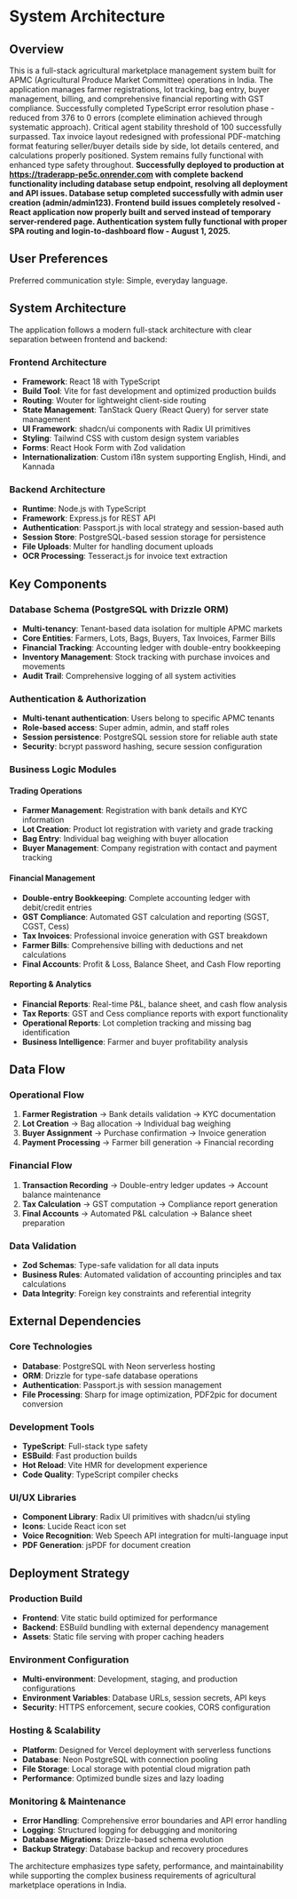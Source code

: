 # System Architecture

## Overview

This is a full-stack agricultural marketplace management system built for APMC (Agricultural Produce Market Committee) operations in India. The application manages farmer registrations, lot tracking, bag entry, buyer management, billing, and comprehensive financial reporting with GST compliance. Successfully completed TypeScript error resolution phase - reduced from 376 to 0 errors (complete elimination achieved through systematic approach). Critical agent stability threshold of 100 successfully surpassed. Tax invoice layout redesigned with professional PDF-matching format featuring seller/buyer details side by side, lot details centered, and calculations properly positioned. System remains fully functional with enhanced type safety throughout. **Successfully deployed to production at https://traderapp-pe5c.onrender.com with complete backend functionality including database setup endpoint, resolving all deployment and API issues. Database setup completed successfully with admin user creation (admin/admin123). Frontend build issues completely resolved - React application now properly built and served instead of temporary server-rendered page. Authentication system fully functional with proper SPA routing and login-to-dashboard flow - August 1, 2025.**

## User Preferences

Preferred communication style: Simple, everyday language.

## System Architecture

The application follows a modern full-stack architecture with clear separation between frontend and backend:

### Frontend Architecture
- **Framework**: React 18 with TypeScript
- **Build Tool**: Vite for fast development and optimized production builds
- **Routing**: Wouter for lightweight client-side routing
- **State Management**: TanStack Query (React Query) for server state management
- **UI Framework**: shadcn/ui components with Radix UI primitives
- **Styling**: Tailwind CSS with custom design system variables
- **Forms**: React Hook Form with Zod validation
- **Internationalization**: Custom i18n system supporting English, Hindi, and Kannada

### Backend Architecture
- **Runtime**: Node.js with TypeScript
- **Framework**: Express.js for REST API
- **Authentication**: Passport.js with local strategy and session-based auth
- **Session Store**: PostgreSQL-based session storage for persistence
- **File Uploads**: Multer for handling document uploads
- **OCR Processing**: Tesseract.js for invoice text extraction

## Key Components

### Database Schema (PostgreSQL with Drizzle ORM)
- **Multi-tenancy**: Tenant-based data isolation for multiple APMC markets
- **Core Entities**: Farmers, Lots, Bags, Buyers, Tax Invoices, Farmer Bills
- **Financial Tracking**: Accounting ledger with double-entry bookkeeping
- **Inventory Management**: Stock tracking with purchase invoices and movements
- **Audit Trail**: Comprehensive logging of all system activities

### Authentication & Authorization
- **Multi-tenant authentication**: Users belong to specific APMC tenants
- **Role-based access**: Super admin, admin, and staff roles
- **Session persistence**: PostgreSQL session store for reliable auth state
- **Security**: bcrypt password hashing, secure session configuration

### Business Logic Modules

#### Trading Operations
- **Farmer Management**: Registration with bank details and KYC information
- **Lot Creation**: Product lot registration with variety and grade tracking
- **Bag Entry**: Individual bag weighing with buyer allocation
- **Buyer Management**: Company registration with contact and payment tracking

#### Financial Management
- **Double-entry Bookkeeping**: Complete accounting ledger with debit/credit entries
- **GST Compliance**: Automated GST calculation and reporting (SGST, CGST, Cess)
- **Tax Invoices**: Professional invoice generation with GST breakdown
- **Farmer Bills**: Comprehensive billing with deductions and net calculations
- **Final Accounts**: Profit & Loss, Balance Sheet, and Cash Flow reporting

#### Reporting & Analytics
- **Financial Reports**: Real-time P&L, balance sheet, and cash flow analysis
- **Tax Reports**: GST and Cess compliance reports with export functionality
- **Operational Reports**: Lot completion tracking and missing bag identification
- **Business Intelligence**: Farmer and buyer profitability analysis

## Data Flow

### Operational Flow
1. **Farmer Registration** → Bank details validation → KYC documentation
2. **Lot Creation** → Bag allocation → Individual bag weighing
3. **Buyer Assignment** → Purchase confirmation → Invoice generation
4. **Payment Processing** → Farmer bill generation → Financial recording

### Financial Flow
1. **Transaction Recording** → Double-entry ledger updates → Account balance maintenance
2. **Tax Calculation** → GST computation → Compliance report generation
3. **Final Accounts** → Automated P&L calculation → Balance sheet preparation

### Data Validation
- **Zod Schemas**: Type-safe validation for all data inputs
- **Business Rules**: Automated validation of accounting principles and tax calculations
- **Data Integrity**: Foreign key constraints and referential integrity

## External Dependencies

### Core Technologies
- **Database**: PostgreSQL with Neon serverless hosting
- **ORM**: Drizzle for type-safe database operations
- **Authentication**: Passport.js with session management
- **File Processing**: Sharp for image optimization, PDF2pic for document conversion

### Development Tools
- **TypeScript**: Full-stack type safety
- **ESBuild**: Fast production builds
- **Hot Reload**: Vite HMR for development experience
- **Code Quality**: TypeScript compiler checks

### UI/UX Libraries
- **Component Library**: Radix UI primitives with shadcn/ui styling
- **Icons**: Lucide React icon set
- **Voice Recognition**: Web Speech API integration for multi-language input
- **PDF Generation**: jsPDF for document creation

## Deployment Strategy

### Production Build
- **Frontend**: Vite static build optimized for performance
- **Backend**: ESBuild bundling with external dependency management
- **Assets**: Static file serving with proper caching headers

### Environment Configuration
- **Multi-environment**: Development, staging, and production configurations
- **Environment Variables**: Database URLs, session secrets, API keys
- **Security**: HTTPS enforcement, secure cookies, CORS configuration

### Hosting & Scalability
- **Platform**: Designed for Vercel deployment with serverless functions
- **Database**: Neon PostgreSQL with connection pooling
- **File Storage**: Local storage with potential cloud migration path
- **Performance**: Optimized bundle sizes and lazy loading

### Monitoring & Maintenance
- **Error Handling**: Comprehensive error boundaries and API error handling
- **Logging**: Structured logging for debugging and monitoring
- **Database Migrations**: Drizzle-based schema evolution
- **Backup Strategy**: Database backup and recovery procedures

The architecture emphasizes type safety, performance, and maintainability while supporting the complex business requirements of agricultural marketplace operations in India.